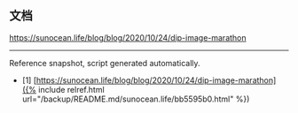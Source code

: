 ## 文档

<https://sunocean.life/blog/blog/2020/10/24/dip-image-marathon>

-----

<font class='ref_snapshot'>Reference snapshot, script generated automatically.</font>

- [1] [https://sunocean.life/blog/blog/2020/10/24/dip-image-marathon]({% include relref.html url="/backup/README.md/sunocean.life/bb5595b0.html" %})
